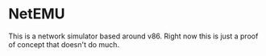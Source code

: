 # NetEMU

This is a network simulator based around v86. Right now this is just a proof of concept that doesn't do much.
